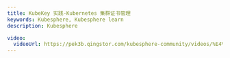 ```yaml
---
title: KubeKey 实践-Kubernetes 集群证书管理
keywords: Kubesphere, Kubesphere learn
description: Kubesphere

video:
  videoUrl: https://pek3b.qingstor.com/kubesphere-community/videos/%E4%BA%91%E5%8E%9F%E7%94%9F%E5%AE%9E%E6%88%98/%E7%AC%AC%E4%BA%8C%E6%9C%9F/05%E3%80%81KubeKey%20%E5%AE%9E%E8%B7%B5-Kubernetes%20%E9%9B%86%E7%BE%A4%E8%AF%81%E4%B9%A6%E7%AE%A1%E7%90%86.mp4
---
```

